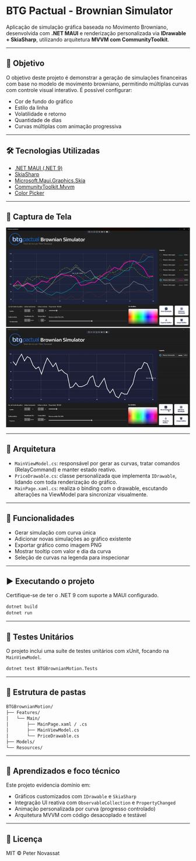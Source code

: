 # BTG Pactual - Brownian Simulator

Aplicação de simulação gráfica baseada no Movimento Browniano, desenvolvida com **.NET MAUI** e renderização personalizada via **IDrawable + SkiaSharp**, utilizando arquitetura **MVVM com CommunityToolkit**.

---

## 🎯 Objetivo

O objetivo deste projeto é demonstrar a geração de simulações financeiras com base no modelo de movimento browniano, permitindo múltiplas curvas com controle visual interativo. É possível configurar:
- Cor de fundo do gráfico
- Estilo da linha
- Volatilidade e retorno
- Quantidade de dias
- Curvas múltiplas com animação progressiva

---

## 🛠️ Tecnologias Utilizadas

- [.NET MAUI (.NET 9)](https://learn.microsoft.com/dotnet/maui/)
- [SkiaSharp](https://github.com/mono/SkiaSharp)
- [Microsoft.Maui.Graphics.Skia](https://www.nuget.org/packages/Microsoft.Maui.Graphics.Skia)
- [CommunityToolkit.Mvvm](https://learn.microsoft.com/dotnet/communitytoolkit/mvvm/)
- [Color Picker](https://www.nuget.org/packages/nor0x.Maui.ColorPicker)

---

## 📸 Captura de Tela

![Simulação Browniana](./docs/screenshot.png)
![Simulação Browniana](./docs/funcional.gif)

---

## 🧩 Arquitetura

- `MainViewModel.cs`: responsável por gerar as curvas, tratar comandos (RelayCommand) e manter estado reativo.
- `PriceDrawable.cs`: classe personalizada que implementa `IDrawable`, lidando com toda renderização do gráfico.
- `MainPage.xaml.cs`: realiza o binding com o drawable, escutando alterações na ViewModel para sincronizar visualmente.

---

## 🚀 Funcionalidades

- Gerar simulação com curva única
- Adicionar novas simulações ao gráfico existente
- Exportar gráfico como imagem PNG
- Mostrar tooltip com valor e dia da curva
- Seleção de curvas na legenda para inspecionar

---

## ▶️ Executando o projeto

Certifique-se de ter o .NET 9 com suporte a MAUI configurado.

```bash
dotnet build
dotnet run
```

---

## 🧪 Testes Unitários

O projeto inclui uma suíte de testes unitários com xUnit, focando na `MainViewModel`.

```bash
dotnet test BTGBrownianMotion.Tests
```

---

## 📁 Estrutura de pastas

```
BTGBrownianMotion/
├── Features/
│   └── Main/
│       ├── MainPage.xaml / .cs
│       ├── MainViewModel.cs
│       └── PriceDrawable.cs
├── Models/
└── Resources/
```

---

## 🧠 Aprendizados e foco técnico

Este projeto evidencia domínio em:
- Gráficos customizados com `IDrawable` e `SkiaSharp`
- Integração UI reativa com `ObservableCollection` e `PropertyChanged`
- Animação personalizada por curva (progresso controlado)
- Arquitetura MVVM com código desacoplado e testável

---

## 📄 Licença

MIT © Peter Novassat